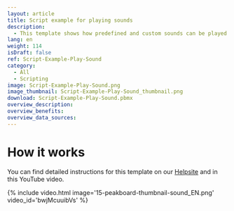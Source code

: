 ```yaml
---
layout: article
title: Script example for playing sounds
description: 
  - This template shows how predefined and custom sounds can be played using a script.
lang: en
weight: 114
isDraft: false
ref: Script-Example-Play-Sound
category:
  - All
  - Scripting
image: Script-Example-Play-Sound.png
image_thumbnail: Script-Example-Play-Sound_thumbnail.png
download: Script-Example-Play-Sound.pbmx
overview_description:
overview_benefits:
overview_data_sources:
---
```



# How it works
You can find detailed instructions for this template on our [Helpsite](https://help.peakboard.com/scripting/Script%20Templates/en-play-sound.html) and in this YouTube video.

{% include video.html image='15-peakboard-thumbnail-sound_EN.png' video_id='bwjMcuuibVs' %}